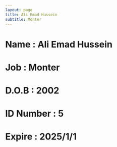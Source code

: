 ```yaml
---
layout: page
title: Ali Emad Hussein
subtitle: Monter
---
```

# Name : Ali Emad Hussein
# Job : Monter
# D.O.B : 2002
# ID Number : 5
# Expire : 2025/1/1
